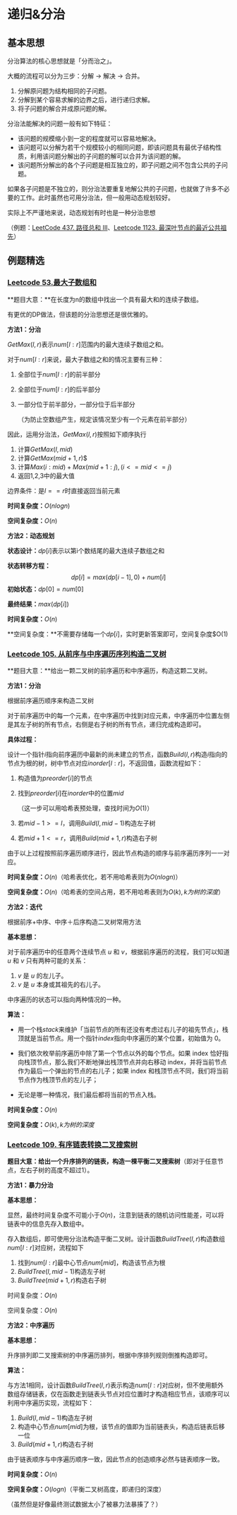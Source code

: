 # 递归&分治

## 基本思想

分治算法的核心思想就是「分而治之」。

大概的流程可以分为三步：分解 -> 解决 -> 合并。

1. 分解原问题为结构相同的子问题。
2. 分解到某个容易求解的边界之后，进行递归求解。
3. 将子问题的解合并成原问题的解。

分治法能解决的问题一般有如下特征：

- 该问题的规模缩小到一定的程度就可以容易地解决。
- 该问题可以分解为若干个规模较小的相同问题，即该问题具有最优子结构性质，利用该问题分解出的子问题的解可以合并为该问题的解。
- 该问题所分解出的各个子问题是相互独立的，即子问题之间不包含公共的子问题。

如果各子问题是不独立的，则分治法要重复地解公共的子问题，也就做了许多不必要的工作。此时虽然也可用分治法，但一般用动态规划较好。

实际上不严谨地来说，动态规划有时也是一种分治思想

（例题：[LeetCode 437. 路径总和 III](https://leetcode.cn/problems/path-sum-iii/)、[Leetcode 1123. 最深叶节点的最近公共祖先](https://leetcode.cn/problems/lowest-common-ancestor-of-deepest-leaves/)）



## 例题精选

### [Leetcode 53.最大子数组和 ](https://leetcode.cn/problems/maximum-subarray/)

**题目大意：**在长度为n的数组中找出一个具有最大和的连续子数组。

有更优的DP做法，但该题的分治思想还是很优雅的。

**方法1：分治**

$GetMax(l,r)$表示$num[l:r]$范围内的最大连续子数组之和。

对于$num[l:r]$来说，最大子数组之和的情况主要有三种：

1. 全部位于$num[l:r]$的前半部分

2. 全部位于$num[l:r]$的后半部分

3. 一部分位于前半部分，一部分位于后半部分

   （为防止空数组产生，规定该情况至少有一个元素在前半部分）

因此，运用分治法，$GetMax(l,r)$按照如下顺序执行

1. 计算$GetMax(l,mid)$
2. 计算$GetMax(mid+1,r)$$
3. 计算$Max(i:mid)+Max(mid+1:j),(i<=mid<=j)$
4. 返回1,2,3中的最大值

边界条件：是$l==r$时直接返回当前元素

**时间复杂度：**$O(nlogn)$

**空间复杂度：**$O(n)$



**方法2：动态规划**

**状态设计：**$dp[i]$表示以第i个数结尾的最大连续子数组之和

**状态转移方程：**
$$
dp[i] = max(dp[i-1],0)+num[i]
$$
**初始状态：**$dp[0]=num[0]$

**最终结果：**$max(dp[i])$

**时间复杂度：**$O(n)$

**空间复杂度：**不需要存储每一个$dp[i]$，实时更新答案即可，空间复杂度$O(1)



### [Leetcode 105. 从前序与中序遍历序列构造二叉树](https://leetcode.cn/problems/construct-binary-tree-from-preorder-and-inorder-traversal/)

**题目大意：**给出一颗二叉树的前序遍历和中序遍历，构造这颗二叉树。

**方法1：分治**

根据前序遍历顺序来构造二叉树

对于前序遍历中的每一个元素，在中序遍历中找到对应元素，中序遍历中位置左侧是其左子树的所有节点，右侧是右子树的所有节点，递归完成构造即可。

**具体过程：**

设计一个指针$i$指向前序遍历中最新的尚未建立的节点，函数$Build(l,r)$构造$i$指向的节点为根的树，树中节点对应$inorder[l:r]$，不返回值，函数流程如下：

1. 构造值为$preorder[i]$的节点

2. 找到$preorder[i]$在$inorder$中的位置$mid$

   （这一步可以用哈希表预处理，查找时间为$O(1)$）

3. 若$mid-1>=l$，调用$Build(l,mid-1)$构造左子树

4. 若$mid+1<=r$，调用$Build(mid+1,r)$构造右子树

由于以上过程按照前序遍历顺序进行，因此节点构造的顺序与前序遍历序列一一对应。

**时间复杂度：**$O(n)$（哈希表优化，若不用哈希表则为$O(nlogn)$）

**空间复杂度：**$O(n)$（哈希表的空间占用，若不用哈希表则为$O(k),k为树的深度$）

**方法2：迭代**

根据前序+中序、中序＋后序构造二叉树常用方法

**基本思想：**

对于前序遍历中的任意两个连续节点 $u$ 和 $v$，根据前序遍历的流程，我们可以知道  $u$ 和 $v$ 只有两种可能的关系：

1. $v$ 是 $u$ 的左儿子。
2. $v$ 是 $u$ 本身或其祖先的右儿子。

中序遍历的状态可以指向两种情况的一种。

**算法：**

+ 用一个栈$stack$来维护「当前节点的所有还没有考虑过右儿子的祖先节点」，栈顶就是当前节点。用一个指针$index$指向中序遍历的某个位置，初始值为 0。

+ 我们依次枚举前序遍历中除了第一个节点以外的每个节点。如果 index 恰好指向栈顶节点，那么我们不断地弹出栈顶节点并向右移动 index，并将当前节点作为最后一个弹出的节点的右儿子；如果 index 和栈顶节点不同，我们将当前节点作为栈顶节点的左儿子；

+ 无论是哪一种情况，我们最后都将当前的节点入栈。

**时间复杂度：**$O(n)$

**空间复杂度：**$O(k),k为树的深度$



### [Leetcode 109. 有序链表转换二叉搜索树](https://leetcode.cn/problems/convert-sorted-list-to-binary-search-tree/)

**题目大意：**给出一个升序排列的链表，构造一棵**平衡二叉搜索树**（即对于任意节点，左右子树的高度不超过1）。

**方法1：暴力分治**

**基本思想：**

显然，最终时间复杂度不可能小于$O(n)$，注意到链表的随机访问性能差，可以将链表中的信息先存入数组中。

存入数组后，即可使用分治法构造平衡二叉树。设计函数$BuildTree(l,r)$构造数组$num[l:r]$对应树，流程如下

1. 找到$num[l:r]$最中心节点$num[mid]$，构造该节点为根
2. $BuildTree(l,mid-1)$构造左子树
3. $BuildTree(mid+1,r)$构造右子树

时间复杂度：$O(n)$

空间复杂度：$O(n)$

**方法2：中序遍历**

**基本思想：**

升序排列即二叉搜索树的中序遍历排列，根据中序排列规则倒推构造即可。

**算法：**

与方法1相同，设计函数$BuildTree(l,r)$表示构造$num[l:r]$对应树，但不使用额外数组存储链表，仅在函数走到链表头节点对应位置时才构造相应节点，该顺序可以利用中序遍历实现，流程如下：

1. $Build(l,mid-1)$构造左子树
2. 构造中心节点$num[mid]$为根，该节点的值即为当前链表头，构造后链表后移一位
3. $Build(mid+1,r)$构造右子树

由于链表顺序与中序遍历顺序一致，因此节点的创造顺序必然与链表顺序一致。

**时间复杂度：**$O(n)$

**空间复杂度：**$O(logn)$（平衡二叉树高度，即递归的深度）

（虽然但是好像最终测试数据太小了被暴力法暴揍了？）
